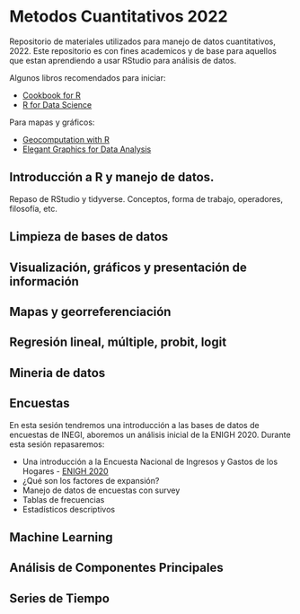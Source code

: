 # Metodos Cuantitativos 2022
Repositorio de materiales utilizados para manejo de datos cuantitativos, 2022. Este repositorio es con fines academicos y de base para aquellos que estan aprendiendo a usar RStudio para análisis de datos. 

Algunos libros recomendados para iniciar:

* [Cookbook for R](http://www.cookbook-r.com/)
* [R for Data Science](https://r4ds.had.co.nz/)

Para mapas y gráficos:

* [Geocomputation with R](https://geocompr.robinlovelace.net/index.html)
* [Elegant Graphics for Data Analysis](https://ggplot2-book.org/)

## Introducción a R y manejo de datos.
Repaso de RStudio y tidyverse. Conceptos, forma de trabajo, operadores, filosofía, etc.

## Limpieza de bases de datos

## Visualización, gráficos y presentación de información

## Mapas y georreferenciación

## Regresión lineal, múltiple, probit, logit

## Mineria de datos

## Encuestas

En esta sesión tendremos una introducción a las bases de datos de encuestas de INEGI, aboremos un análisis inicial de la ENIGH 2020. Durante esta sesión repasaremos:

* Una introducción a la Encuesta Nacional de Ingresos y Gastos de los Hogares - [ENIGH 2020](https://www.inegi.org.mx/programas/enigh/nc/2020/)
* ¿Qué son los factores de expansión?
* Manejo de datos de encuestas con survey
* Tablas de frecuencias
* Estadísticos descriptivos

## Machine Learning

## Análisis de Componentes Principales

## Series de Tiempo
